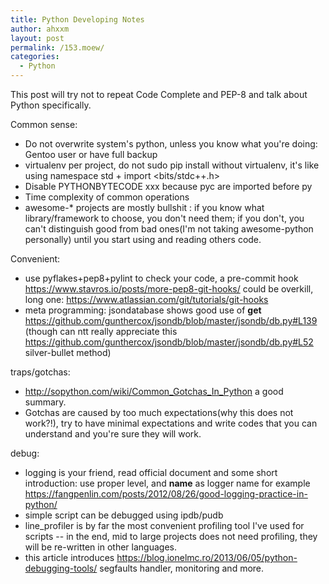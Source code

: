 ```yaml
---
title: Python Developing Notes
author: ahxxm
layout: post
permalink: /153.moew/
categories:
  - Python
---
```



This post will try not to repeat Code Complete and PEP-8 and talk about Python specifically.


Common sense:
- Do not overwrite system's python, unless you know what you're doing: Gentoo user or have full backup
- virtualenv per project, do not sudo pip install without virtualenv, it's like using namespace std + import <bits/stdc++.h>
- Disable PYTHONBYTECODE xxx because pyc are imported before py
- Time complexity of common operations
- awesome-* projects are mostly bullshit : if you know what library/framework to choose, you don't need them; if you don't, you can't distinguish good from bad ones(I'm not taking awesome-python personally) until you start using and reading others code.


Convenient:
- use pyflakes+pep8+pylint to check your code, a pre-commit hook https://www.stavros.io/posts/more-pep8-git-hooks/ could be overkill, long one: https://www.atlassian.com/git/tutorials/git-hooks
- meta programming: jsondatabase shows good use of __get__ https://github.com/gunthercox/jsondb/blob/master/jsondb/db.py#L139 (though can ntt really appreciate this https://github.com/gunthercox/jsondb/blob/master/jsondb/db.py#L52 silver-bullet method)

traps/gotchas:
- http://sopython.com/wiki/Common_Gotchas_In_Python a good summary.
- Gotchas are caused by too much expectations(why this does not work?!), try to have minimal expectations and write codes that you can understand and you're sure they will work.

debug:
- logging is your friend, read official document and some short introduction: use proper level, and __name__ as logger name for example https://fangpenlin.com/posts/2012/08/26/good-logging-practice-in-python/
- simple script can be debugged using ipdb/pudb
- line_profiler is by far the most convenient profiling tool I've used for scripts -- in the end, mid to large projects does not need profiling, they will be re-written in other languages.
- this article introduces https://blog.ionelmc.ro/2013/06/05/python-debugging-tools/  segfaults handler, monitoring and more.

